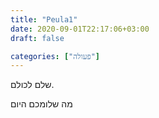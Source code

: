 ```yaml
---
title: "Peula1"
date: 2020-09-01T22:17:06+03:00
draft: false

categories: ["פעולה"]
---
```


שלם לכולם.

מה שלומכם היום
